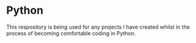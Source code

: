 # Python
This respository is being used for any projects I have created whilst in the process of becoming comfortable coding in Python.
